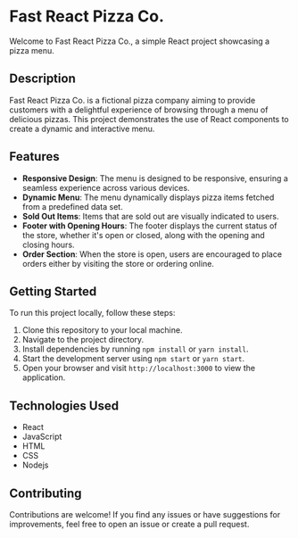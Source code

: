 # Fast React Pizza Co.

Welcome to Fast React Pizza Co., a simple React project showcasing a pizza menu.

## Description

Fast React Pizza Co. is a fictional pizza company aiming to provide customers with a delightful experience of browsing through a menu of delicious pizzas. This project demonstrates the use of React components to create a dynamic and interactive menu.

## Features

- **Responsive Design**: The menu is designed to be responsive, ensuring a seamless experience across various devices.
- **Dynamic Menu**: The menu dynamically displays pizza items fetched from a predefined data set.
- **Sold Out Items**: Items that are sold out are visually indicated to users.
- **Footer with Opening Hours**: The footer displays the current status of the store, whether it's open or closed, along with the opening and closing hours.
- **Order Section**: When the store is open, users are encouraged to place orders either by visiting the store or ordering online.

## Getting Started

To run this project locally, follow these steps:

1. Clone this repository to your local machine.
2. Navigate to the project directory.
3. Install dependencies by running `npm install` or `yarn install`.
4. Start the development server using `npm start` or `yarn start`.
5. Open your browser and visit `http://localhost:3000` to view the application.

## Technologies Used

- React
- JavaScript
- HTML
- CSS
- Nodejs

## Contributing

Contributions are welcome! If you find any issues or have suggestions for improvements, feel free to open an issue or create a pull request.
